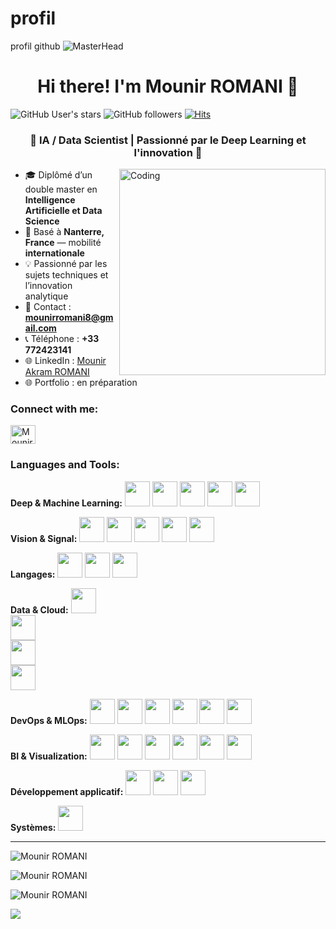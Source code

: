 # profil
profil github
![MasterHead](https://media.licdn.com/dms/image/v2/D4E16AQHLBUQaE4B8Aw/profile-displaybackgroundimage-shrink_350_1400/profile-displaybackgroundimage-shrink_350_1400/0/1726950363082?e=1742428800&v=beta&t=MEWLz4buEmQygMirrJG7u_3b3S0BEf2OJd7z2LHDDWo)

<h1 align="center">Hi there! I'm Mounir ROMANI 👋</h1>

![GitHub User's stars](https://img.shields.io/github/stars/Mounir-Romani?logo=trustpilot&logoColor=black&style=social)
![GitHub followers](https://img.shields.io/github/followers/Mounir-Romani?style=social)
[![Hits](https://hits.seeyoufarm.com/api/count/incr/badge.svg?url=https%3A%2F%2Fgithub.com%2FMounir-Romani&count_bg=%23A01212&title_bg=%23000000&icon=codeigniter.svg&icon_color=%23FFFFFF&title=hits&edge_flat=false)](https://hits.seeyoufarm.com)

<h3 align="center">🚀 IA / Data Scientist | Passionné par le Deep Learning et l'innovation 🚀</h3>

<img align="right" alt="Coding" width="330" src="https://media1.giphy.com/media/v1.Y2lkPTc5MGI3NjExZnllcTRudmVnOGhzemN0OHlscHN3cW50a2ttNTJkMWR1bmZ3a2FoeiZlcD12MV9pbnRlcm5hbF9naWZfYnlfaWQmY3Q9Zw/pbIavlMZE7TkcVriMM/giphy.gif">

- 🎓 Diplômé d’un double master en **Intelligence Artificielle et Data Science**  
- 📌 Basé à **Nanterre, France** — mobilité **internationale**  
- 💡 Passionné par les sujets techniques et l’innovation analytique  
- 📧 Contact : **mounirromani8@gmail.com**  
- 📞 Téléphone : **+33 772423141**  
- 🌐 LinkedIn : [Mounir Akram ROMANI](https://www.linkedin.com/in/mounir-akram-romani-a81799250/)  
- 🌐 Portfolio : en préparation  

<h3 align="left">Connect with me:</h3>
<p align="left">
  <a href="https://linkedin.com/in/mounir-akram-romani-a81799250/" target="blank"><img align="center" src="https://raw.githubusercontent.com/rahuldkjain/github-profile-readme-generator/master/src/images/icons/Social/linked-in-alt.svg" alt="Mounir ROMANI" height="30" width="40" /></a>
</p>

<h3 align="left">Languages and Tools:</h3>
<p align="left">

<b>Deep & Machine Learning:</b> 
<img src="https://cdn.simpleicons.org/tensorflow" width="40" height="40"/> 
<img src="https://cdn.simpleicons.org/pytorch" width="40" height="40"/> 
<img src="https://cdn.simpleicons.org/keras" width="40" height="40"/> 
<img src="https://cdn.simpleicons.org/scikit-learn" width="40" height="40"/> 
<img src="https://cdn.simpleicons.org/huggingface" width="40" height="40"/> 

<b>Vision & Signal:</b> 
<img src="https://opencv.org/images/opencv-logo-white.png" width="40" height="40"/> 
<img src="https://pjreddie.com/media/files/yolo-black.png" width="40" height="40"/> 
<img src="https://upload.wikimedia.org/wikipedia/commons/3/38/U-net_structure.png" width="40" height="40"/> 
<img src="https://upload.wikimedia.org/wikipedia/commons/3/31/Scipy-logo.png" width="40" height="40"/> 
<img src="https://upload.wikimedia.org/wikipedia/commons/1/19/Librosa_logo.png" width="40" height="40"/> <br>

<b>Langages:</b> 
<img src="https://cdn.simpleicons.org/python" width="40" height="40"/> 
<img src="https://cdn.simpleicons.org/cplusplus" width="40" height="40"/> 
<img src="https://cdn.simpleicons.org/r" width="40" height="40"/> <br>

<b>Data & Cloud:</b> 
<img src="https://cdn.simpleicons.org/mysql" width="40" height="40"/>  
<img src="https://cdn.simpleicons.org/postgresql" width="40" height="40"/>  
<img src="https://cdn.simpleicons.org/aws" width="40" height="40"/>  
<img src="https://upload.wikimedia.org/wikipedia/commons/1/1c/MinIO_logo.svg" width="40" height="40"/> <br>


<b>DevOps & MLOps:</b> 
<img src="https://cdn.simpleicons.org/git" width="40" height="40"/> 
<img src="https://cdn.simpleicons.org/docker" width="40" height="40"/> 
<img src="https://cdn.simpleicons.org/kubernetes" width="40" height="40"/> 
<img src="https://cdn.simpleicons.org/dvc" width="40" height="40"/> 
<img src="https://cdn.simpleicons.org/dagster" width="40" height="40"/> 
<img src="https://cdn.simpleicons.org/htcondor" width="40" height="40"/> <br>

<b>BI & Visualization:</b> 
<img src="https://cdn.simpleicons.org/powerbi" width="40" height="40"/> 
<img src="https://upload.wikimedia.org/wikipedia/commons/thumb/0/01/Created_with_Matplotlib-logo.svg/2048px-Created_with_Matplotlib-logo.svg.png" width="40" height="40"/> 
<img src="https://cdn.simpleicons.org/seaborn" width="40" height="40"/> 
<img src="https://cdn.simpleicons.org/plotly" width="40" height="40"/> 
<img src="https://cdn.simpleicons.org/pandas" width="40" height="40"/> 
<img src="https://cdn.simpleicons.org/numpy" width="40" height="40"/> <br>

<b>Développement applicatif:</b> 
<img src="https://cdn.simpleicons.org/streamlit" width="40" height="40"/> 
<img src="https://cdn.simpleicons.org/fastapi" width="40" height="40"/> 
<img src="https://cdn.simpleicons.org/qt" width="40" height="40"/> <br>


<b>Systèmes:</b> 
<img src="https://cdn.simpleicons.org/linux" width="40" height="40"/> 
</p>

<hr/>

<p><img src="https://github-profile-summary-cards.vercel.app/api/cards/profile-details?username=Mounir-Romani&theme=radical" alt="Mounir ROMANI" /></p>

<p><img src="https://github-readme-statsss-sigma.vercel.app/api?username=Mounir-Romani&show_icons=true&locale=en&theme=radical" alt="Mounir ROMANI" /></p>

<p><img src="https://github-readme-statsss-sigma.vercel.app/api/top-langs?username=Mounir-Romani&show_icons=true&locale=en&layout=compact&theme=radical" alt="Mounir ROMANI" /></p>

<p><img src="https://github-readme-streak-stats.herokuapp.com?user=Mounir-Romani&theme=radical" /></p>
